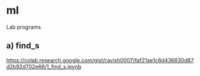 # ml
Lab programs


## a) find_s
https://colab.research.google.com/gist/ravish0007/faf21ae1c6d436630d87d2b92d702e66/1_find_s.ipynb
